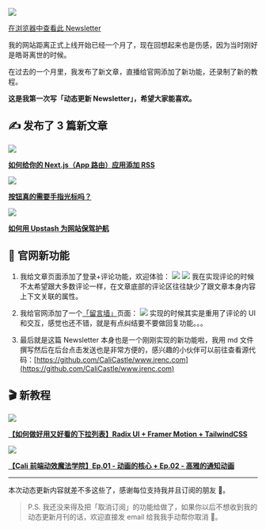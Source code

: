 ![](https://cdn.sanity.io/images/i81ys0da/production/ee84300bf0230336bf5fc329f0f2534463b445d8-1200x675.png)

[在浏览器中查看此 Newsletter](https://www.jrenc.com/newsletters/1)

我的网站距离正式上线开始已经一个月了，现在回想起来也是伤感，因为当时刚好是皓哥离世的时候。

在过去的一个月里，我发布了新文章，直播给官网添加了新功能，还录制了新的教程。

**这是我第一次写「动态更新 Newsletter」，希望大家能喜欢。**

## ✍️ 发布了 3 篇新文章

[![](https://cdn.sanity.io/images/i81ys0da/production/bd497a82afbf1a4d0eae482beb17bffacb1f4790-1200x675.png)](<(https://www.jrenc.com/blog/how-to-add-rss-to-your-nextjs-app-router)>)

[**如何给你的 Next.js（App 路由）应用添加 RSS**](https://www.jrenc.com/blog/how-to-add-rss-to-your-nextjs-app-router)

[![](https://cdn.sanity.io/images/i81ys0da/production/7e6111470723702fe423e44f4f4caf11385d2b40-1200x675.png)](https://www.jrenc.com/blog/do-buttons-need-pointer-cursors)

[**按钮真的需要手指光标吗？**](https://www.jrenc.com/blog/do-buttons-need-pointer-cursors)

[![](https://cdn.sanity.io/images/i81ys0da/production/6002548934a138a02c94322d191477ad65c6e100-1200x675.png)](https://www.jrenc.com/blog/how-to-protect-your-site-with-upstash)

[**如何用 Upstash 为网站保驾护航**](https://www.jrenc.com/blog/how-to-protect-your-site-with-upstash)

## 🎯 官网新功能

1. 我给文章页面添加了登录+评论功能，欢迎体验：
   ![](https://cdn.sanity.io/images/i81ys0da/production/c44c09d67703239221c7829e8e31e9deba59df8f-1064x1182.png)
   ![](https://cdn.sanity.io/images/i81ys0da/production/97192749ae1912822328a5edac0dac67b3af7107-1190x1372.png)
   我在实现评论的时候不太希望跟大多数评论一样，在文章底部的评论区往往缺少了跟文章本身内容上下文关联的属性。
2. 我给官网添加了一个[「留言墙」](https://www.jrenc.com/guestbook)页面：
   ![](https://cdn.sanity.io/images/i81ys0da/production/4d5e762b06af97f8d996a6ba95069a1b83c7aa03-1582x1256.png)
   实现的时候其实是重用了评论的 UI 和交互，感觉也还不错，就是有点纠结要不要做回复功能。。。

3. 最后就是这篇 Newsletter 本身也是一个刚刚实现的新功能啦，我用 md 文件撰写然后在后台点击发送也是非常方便的，感兴趣的小伙伴可以前往查看源代码：[https://github.com/CaliCastle/www.jrenc.com](https://github.com/CaliCastle/www.jrenc.com)

## 🎬 新教程

[![](https://i.ytimg.com/an_webp/og9r2lFhCm0/mqdefault_6s.webp?du=3000&sqp=CPaxsKQG&rs=AOn4CLCTtXFQB8sI90ZxFESzXvkLOlJp6Q)](https://www.youtube.com/watch?v=og9r2lFhCm0)

[**【如何做好用又好看的下拉列表】Radix UI + Framer Motion + TailwindCSS**](https://www.youtube.com/watch?v=og9r2lFhCm0)

[![](https://i.ytimg.com/an_webp/VJRqzTyZVbo/mqdefault_6s.webp?du=3000&sqp=CJjbsKQG&rs=AOn4CLBYLn51rrLRnNVqhsFqZlxfVnVA5Q)](https://www.youtube.com/watch?v=VJRqzTyZVbo)

[**【Cali 前端动效魔法学院】Ep.01 - 动画的核心 + Ep.02 - 高雅的通知动画**](https://www.youtube.com/watch?v=VJRqzTyZVbo)

---

本次动态更新内容就差不多这些了，感谢每位支持我并且订阅的朋友 🙏。

> P.S. 我还没来得及把「取消订阅」的功能给做了，如果你以后不想收到我的动态更新月刊的话，欢迎直接发 email 给我我手动帮你取消 🙇。
